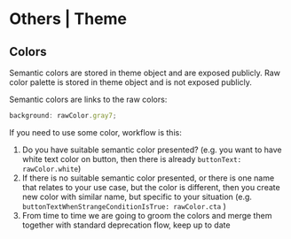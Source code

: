 # Others | Theme

## Colors

Semantic colors are stored in theme object and are exposed publicly.
Raw color palette is stored in theme object and is not exposed publicly.

Semantic colors are links to the raw colors:

```js
background: rawColor.gray7;
```

If you need to use some color, workflow is this:

1. Do you have suitable semantic color presented? (e.g. you want to have white text color on button, then there is already `buttonText: rawColor.white`)
2. If there is no suitable semantic color presented, or there is one name that relates to your use case, but the color is different, then you create new color with similar name, but specific to your situation (e.g. `buttonTextWhenStrangeConditionIsTrue: rawColor.cta` )
3. From time to time we are going to groom the colors and merge them together with standard deprecation flow, keep up to date
